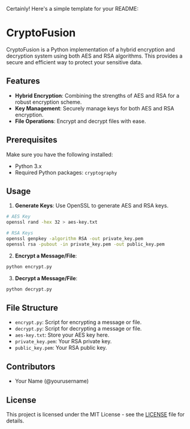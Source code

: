 Certainly! Here's a simple template for your README:

# CryptoFusion

CryptoFusion is a Python implementation of a hybrid encryption and decryption system using both AES and RSA algorithms. This provides a secure and efficient way to protect your sensitive data.

## Features

- **Hybrid Encryption**: Combining the strengths of AES and RSA for a robust encryption scheme.
- **Key Management**: Securely manage keys for both AES and RSA encryption.
- **File Operations**: Encrypt and decrypt files with ease.

## Prerequisites

Make sure you have the following installed:

- Python 3.x
- Required Python packages: `cryptography`

## Usage

1. **Generate Keys**: Use OpenSSL to generate AES and RSA keys.

```bash
# AES Key
openssl rand -hex 32 > aes-key.txt

# RSA Keys
openssl genpkey -algorithm RSA -out private_key.pem
openssl rsa -pubout -in private_key.pem -out public_key.pem
```

2. **Encrypt a Message/File**:

```bash
python encrypt.py
```

3. **Decrypt a Message/File**:

```bash
python decrypt.py
```

## File Structure

- `encrypt.py`: Script for encrypting a message or file.
- `decrypt.py`: Script for decrypting a message or file.
- `aes-key.txt`: Store your AES key here.
- `private_key.pem`: Your RSA private key.
- `public_key.pem`: Your RSA public key.

## Contributors

- Your Name (@yourusername)

## License

This project is licensed under the MIT License - see the [LICENSE](LICENSE) file for details.